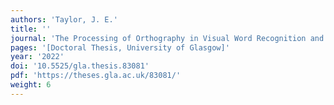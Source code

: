 ```yaml
---
authors: 'Taylor, J. E.'
title: ''
journal: 'The Processing of Orthography in Visual Word Recognition and its Sensitivity to Top-Down Modulation [PhD]'
pages: '[Doctoral Thesis, University of Glasgow]'
year: '2022'
doi: '10.5525/gla.thesis.83081'
pdf: 'https://theses.gla.ac.uk/83081/'
weight: 6
---
```

